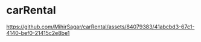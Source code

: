 # carRental

https://github.com/MihirSagar/carRental/assets/84079383/41abcbd3-67c1-4140-bef0-21415c2e8be1


